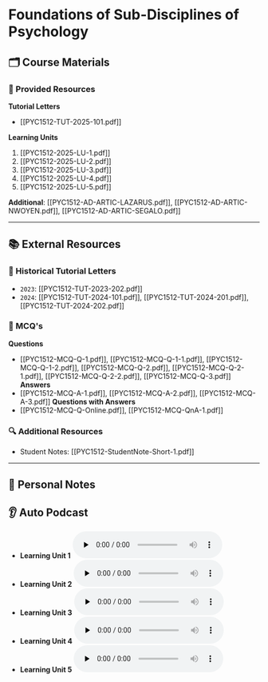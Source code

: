 # Foundations of Sub-Disciplines of Psychology

## 🗂️ Course Materials
### 📌 Provided Resources
**Tutorial Letters**
- [[PYC1512-TUT-2025-101.pdf]]

**Learning Units**
1. [[PYC1512-2025-LU-1.pdf]]
2. [[PYC1512-2025-LU-2.pdf]]
3. [[PYC1512-2025-LU-3.pdf]]
4. [[PYC1512-2025-LU-4.pdf]]
5. [[PYC1512-2025-LU-5.pdf]]

**Additional**: [[PYC1512-AD-ARTIC-LAZARUS.pdf]], [[PYC1512-AD-ARTIC-NWOYEN.pdf]], [[PYC1512-AD-ARTIC-SEGALO.pdf]]

---
## 📚 External Resources
### 📜 Historical Tutorial Letters
- `2023`: [[PYC1512-TUT-2023-202.pdf]]
- `2024`: [[PYC1512-TUT-2024-101.pdf]], [[PYC1512-TUT-2024-201.pdf]], [[PYC1512-TUT-2024-202.pdf]]

### 🧠 MCQ's
**Questions**
- [[PYC1512-MCQ-Q-1.pdf]], [[PYC1512-MCQ-Q-1-1.pdf]], [[PYC1512-MCQ-Q-1-2.pdf]], [[PYC1512-MCQ-Q-2.pdf]], [[PYC1512-MCQ-Q-2-1.pdf]], [[PYC1512-MCQ-Q-2-2.pdf]], [[PYC1512-MCQ-Q-3.pdf]]
**Answers**
- [[PYC1512-MCQ-A-1.pdf]], [[PYC1512-MCQ-A-2.pdf]], [[PYC1512-MCQ-A-3.pdf]]
**Questions with Answers**
- [[PYC1512-MCQ-Q-Online.pdf]], [[PYC1512-MCQ-QnA-1.pdf]]

### 🔍 Additional Resources
- Student Notes: [[PYC1512-StudentNote-Short-1.pdf]]

---
## 📒 Personal Notes

## 👂 Auto Podcast
- **Learning Unit 1**
  <audio controls preload="none">
    <source src="https://share.trap.lol/api/shares/zMSVOCN4pU78/files/6d7e710a-8348-4fad-bf66-233395216327?download=false" type="audio/mpeg">
    Your browser does not support the audio element.
  </audio>
- **Learning Unit 2**
  <audio controls preload="none">
    <source src="https://share.trap.lol/api/shares/zMSVOCN4pU78/files/577b81ca-f6ec-4fe5-9320-1789e9df9e25?download=false" type="audio/mpeg">
    Your browser does not support the audio element.
  </audio>
- **Learning Unit 3**
  <audio controls preload="none">
    <source src="https://share.trap.lol/api/shares/zMSVOCN4pU78/files/27816ae0-2c31-4876-9699-1331da0069af?download=false" type="audio/mpeg">
    Your browser does not support the audio element.
  </audio>
- **Learning Unit 4**
  <audio controls preload="none">
    <source src="https://share.trap.lol/api/shares/zMSVOCN4pU78/files/d54ba1d9-de21-4b42-9333-c51c11da722d?download=false" type="audio/mpeg">
    Your browser does not support the audio element.
  </audio>
- **Learning Unit 5**
  <audio controls preload="none">
    <source src="https://share.trap.lol/api/shares/zMSVOCN4pU78/files/b00b8a97-32be-4a96-8161-f861fda764ce?download=false" type="audio/mpeg">
    Your browser does not support the audio element.
  </audio>